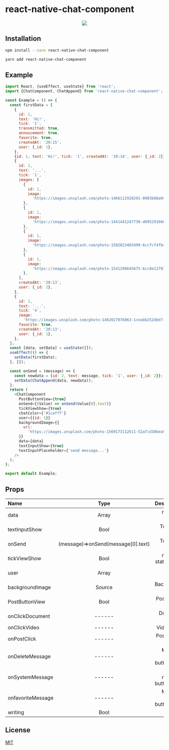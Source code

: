 # react-native-chat-component

<p align="center">
  <img src="https://user-images.githubusercontent.com/28515389/98550209-e06ea900-22ac-11eb-8570-782fd8e3dcc8.PNG">
</p>

## Installation

```bash
npm install --save react-native-chat-component

yarn add react-native-chat-component
```

## Example

```javascript
import React, {useEffect, useState} from 'react';
import {ChatComponent, ChatAppend} from 'react-native-chat-component';

const Example = () => {
  const firstData = [
    {
      id: 1,
      text: 'Hi!',
      tick: '1',
      transmitted: true,
      annoucement: true,
      favorite: true,
      createdAt: '20:15',
      user: {_id: 1},
    },
    {id: 1, text: 'Hi!', tick: '1', createdAt: '20:14', user: {_id: 2}},
    {
      id: 1,
      text: '...',
      tick: '1',
      images: [
        {
          id: 1,
          image:
            'https://images.unsplash.com/photo-1466112928291-0903b80a9466?ixlib=rb-1.2.1&ixid=eyJhcHBfaWQiOjEyMDd9&auto=format&fit=crop&w=500&q=60',
        },
        {
          id: 1,
          image:
            'https://images.unsplash.com/photo-1441441247730-d09529166668?ixlib=rb-1.2.1&ixid=eyJhcHBfaWQiOjEyMDd9&auto=format&fit=crop&w=500&q=60',
        },
        {
          id: 1,
          image:
            'https://images.unsplash.com/photo-1502823403499-6ccfcf4fb453?ixlib=rb-1.2.1&ixid=eyJhcHBfaWQiOjEyMDd9&auto=format&fit=crop&w=500&q=60',
        },
        {
          id: 1,
          image:
            'https://images.unsplash.com/photo-1541298645675-6cc8e127934d?ixlib=rb-1.2.1&ixid=eyJhcHBfaWQiOjEyMDd9&auto=format&fit=crop&w=500&q=60',
        },
      ],
      createdAt: '20:13',
      user: {_id: 2},
    },
    {
      id: 1,
      text: '...',
      tick: '4',
      image:
        'https://images.unsplash.com/photo-1462027076063-1ceabb252dbd?ixlib=rb-1.2.1&ixid=eyJhcHBfaWQiOjEyMDd9&auto=format&fit=crop&w=500&q=60',
      favorite: true,
      createdAt: '20:13',
      user: {_id: 1},
    },
  ];
  const [data, setData] = useState([]);
  useEffect(() => {
    setData(firstData);
  }, []);

  const onSend = (message) => {
    const newdata = {id: 2, text: message, tick: '1', user: {_id: 2}};
    setData(ChatAppend(data, newdata));
  };
  return (
    <ChatComponent
      PostButtonView={true}
      onSend={(Value) => onSend(Value[0].text)}
      tickViewShow={true}
      chatColor={'#1cafff'}
      user={{id: 1}}
      backgroundImage={{
        uri:
          'https://images.unsplash.com/photo-1569173112611-52a7cd38bea9?ixlib=rb-1.2.1&ixid=eyJhcHBfaWQiOjEyMDd9&auto=format&fit=crop&w=500&q=60',
      }}
      data={data}
      textInputShow={true}
      textInputPlaceholder={'send message...'}
    />
  );
};

export default Example;
```
## Props
| Name | Type | Description |
| :---         |     :---:      |          ---: |
| data   | Array     | message data    |
| textInputShow     | Bool       | Text input visible      |
| onSend     |(message)=>onSend(message[0].text)      | Text input value      |
| tickViewShow     | Bool       | message state visible      |
| user     | Array       | user={{id:1}}      |
| backgroundImage     | Source       | Background Image     |
| PostButtonView     | Bool       | Post Button Visible     |
| onClickDocument     | ------     | Document Click     |
| onClickVideo     | ------       | Video Click     |
| onPostClick     | ------       | Post Button Click     |
| onDeleteMessage     | ------       | Message delete button Click     |
| onSystemMessage     | ------       | System message button Click     |
| onfavoriteMessage     | ------       | Message favorite button Click     |
| writing     | Bool       | writing     |

## License

[MIT](https://choosealicense.com/licenses/mit/)
